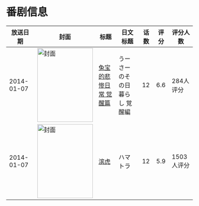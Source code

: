 # 番剧信息

|放送日期|封面|标题|日文标题|话数|评分|评分人数|
|---|---|---|---|---|---|---|
|2014-01-07|<img src="https://lain.bgm.tv/pic/cover/c/fa/e0/81847_VSJPN.jpg" alt="封面" style="width:150px;height:200px;object-fit:cover;">|[兔宝的悲惨日常 觉醒篇](https://bangumi.tv/subject/81847)|うーさーのその日暮らし 覚醒編|12|6.6|284人评分|
|2014-01-07|<img src="https://lain.bgm.tv/pic/cover/c/a6/cb/87718_8e7pF.jpg" alt="封面" style="width:150px;height:200px;object-fit:cover;">|[滨虎](https://bangumi.tv/subject/87718)|ハマトラ|12|5.9|1503人评分|
